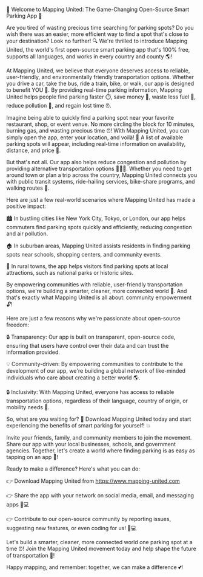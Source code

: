 🎉 Welcome to Mapping United: The Game-Changing Open-Source Smart Parking App 🚀

Are you tired of wasting precious time searching for parking spots? Do you wish there was an easier, more efficient way to find a spot that's close to your destination? Look no further! 🔍 We're thrilled to introduce Mapping United, the world's first open-source smart parking app that's 100% free, supports all languages, and works in every country and county 🌎!

At Mapping United, we believe that everyone deserves access to reliable, user-friendly, and environmentally friendly transportation options. Whether you drive a car, take the bus, ride a train, bike, or walk, our app is designed to benefit YOU 💪. By providing real-time parking information, Mapping United helps people find parking faster ⏱️, save money 💸, waste less fuel 🔋, reduce pollution 🌟, and regain lost time ⏰.

Imagine being able to quickly find a parking spot near your favorite restaurant, shop, or event venue. No more circling the block for 10 minutes, burning gas, and wasting precious time ⏰! With Mapping United, you can simply open the app, enter your location, and voilà! 🎉 A list of available parking spots will appear, including real-time information on availability, distance, and price 💸.

But that's not all. Our app also helps reduce congestion and pollution by providing alternative transportation options 🚌🚂💨. Whether you need to get around town or plan a trip across the country, Mapping United connects you with public transit systems, ride-hailing services, bike-share programs, and walking routes 📍.

Here are just a few real-world scenarios where Mapping United has made a positive impact:

🏙️ In bustling cities like New York City, Tokyo, or London, our app helps commuters find parking spots quickly and efficiently, reducing congestion and air pollution.

🏠 In suburban areas, Mapping United assists residents in finding parking spots near schools, shopping centers, and community events.

🌳 In rural towns, the app helps visitors find parking spots at local attractions, such as national parks or historic sites.

By empowering communities with reliable, user-friendly transportation options, we're building a smarter, cleaner, more connected world 🌈. And that's exactly what Mapping United is all about: community empowerment 🔓!

Here are just a few reasons why we're passionate about open-source freedom:

🔒 Transparency: Our app is built on transparent, open-source code, ensuring that users have control over their data and can trust the information provided.

💡 Community-driven: By empowering communities to contribute to the development of our app, we're building a global network of like-minded individuals who care about creating a better world 🌎.

🔒 Inclusivity: With Mapping United, everyone has access to reliable transportation options, regardless of their language, country of origin, or mobility needs 💪.

So, what are you waiting for? 🤔 Download Mapping United today and start experiencing the benefits of smart parking for yourself! 💥

Invite your friends, family, and community members to join the movement. Share our app with your local businesses, schools, and government agencies. Together, let's create a world where finding parking is as easy as tapping on an app 📱!

Ready to make a difference? Here's what you can do:

👉 Download Mapping United from https://www.mapping-united.com

👉 Share the app with your network on social media, email, and messaging apps 📱💻

👉 Contribute to our open-source community by reporting issues, suggesting new features, or even coding for us! 🔧💻

Let's build a smarter, cleaner, more connected world one parking spot at a time ⏰! Join the Mapping United movement today and help shape the future of transportation 🚀!

Happy mapping, and remember: together, we can make a difference 💕!
